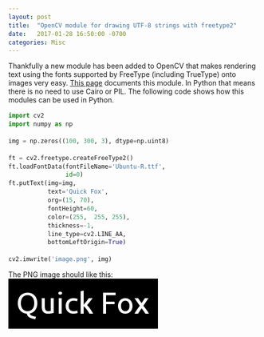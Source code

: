 ```yaml
---
layout: post
title:  "OpenCV module for drawing UTF-8 strings with freetype2"
date:   2017-01-28 16:50:00 -0700
categories: Misc
---
```


Thankfully a new module has been added to OpenCV that makes rendering text using the fonts supported by FreeType (including TrueType) onto images very easy. [This page](http://docs.opencv.org/3.2.0/d4/dfc/group__freetype.html) documents this module. In Python that means there is no need to use Cairo or PIL. The following code shows how this modules can be used in Python.

```python
import cv2
import numpy as np

img = np.zeros((100, 300, 3), dtype=np.uint8)

ft = cv2.freetype.createFreeType2()
ft.loadFontData(fontFileName='Ubuntu-R.ttf',
                id=0)
ft.putText(img=img,
           text='Quick Fox',
           org=(15, 70),
           fontHeight=60,
           color=(255,  255, 255),
           thickness=-1,
           line_type=cv2.LINE_AA,
           bottomLeftOrigin=True)

cv2.imwrite('image.png', img)
```

The PNG image should like this: 
![Image generated with OpenCV and text using the Ubuntu font](https://github.com/fireant/fireant.github.io/raw/master/assets/opencv_ttf_quick_fox.png)

